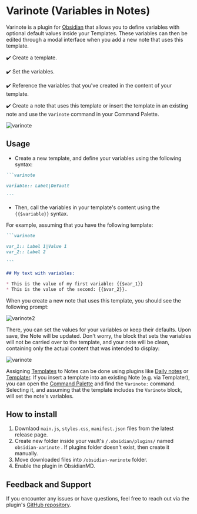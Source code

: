 # Varinote (Variables in Notes)

Varinote is a plugin for [Obsidian](https://obsidian.md) that allows you to define variables with optional default values inside your Templates. These variables can then be edited through a modal interface when you add a new note that uses this template.

✔️ Create a template.

✔️ Set the variables.

✔️ Reference the variables that you've created in the content of your template.

✔️ Create a note that uses this template or insert the template in an existing note and use the `Varinote` command in your Command Palette. 

![varinote](https://github.com/user-attachments/assets/a6333a93-50a2-4b94-be09-da0996465aaa)

## Usage
* Create a new template, and define your variables using the following syntax:

````markdown
```varinote

variable:: Label|Default

```
````
* Then, call the variables in your template's content using the `{{$variable}}` syntax. 

For example, assuming that you have the following template:

````markdown
```varinote

var_1:: Label 1|Value 1
var_2:: Label 2

```

## My text with variables:

* This is the value of my first variable: {{$var_1}}
* This is the value of the second: {{$var_2}}.

````
When you create a new note that uses this template, you should see the following prompt:

![varinote2](https://github.com/user-attachments/assets/555be312-e131-4c05-a4b1-fcd05b1b1dde)

There, you can set the values for your variables or keep their defaults. Upon save, the Note will be updated. Don't worry, the block that sets the variables will not be carried over to the template, and your note will be clean, containing only the actual content that was intended to display:

![varinote](https://github.com/user-attachments/assets/f0ccab6a-a693-4c0f-a4ce-4c687530b980)

Assigning [Templates](https://help.obsidian.md/Plugins/Templates) to Notes can be done using plugins like [Daily notes](https://help.obsidian.md/Plugins/Daily+notes) or [Templater](https://github.com/SilentVoid13/Templater). If you insert a template into an existing Note (e.g. via Templater), you can open the [Command Palette](https://help.obsidian.md/Plugins/Command+palette) and find the `Varinote:` command. Selecting it, and assuming that the template includes the `Varinote` block, will set the note's variables.

## How to install

1. Downlaod `main.js`, `styles.css`, `manifest.json` files from the latest release page.
2. Create new folder inside your vault's `/.obsidian/plugins/` named  `obsidian-varinote` . If plugins folder doesn't exist, then create it manually. 
3. Move downloaded files into `/obsidian-varinote` folder. 
4. Enable the plugin in ObsidianMD. 

## Feedback and Support

If you encounter any issues or have questions, feel free to reach out via the plugin's [GitHub repository](https://github.com/gsarig/obsidian-varinote/).
